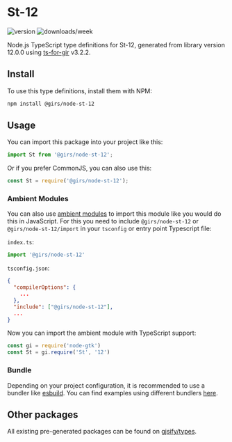 
# St-12

![version](https://img.shields.io/npm/v/@girs/node-st-12)
![downloads/week](https://img.shields.io/npm/dw/@girs/node-st-12)


Node.js TypeScript type definitions for St-12, generated from library version 12.0.0 using [ts-for-gir](https://github.com/gjsify/ts-for-gir) v3.2.2.


## Install

To use this type definitions, install them with NPM:
```bash
npm install @girs/node-st-12
```

## Usage

You can import this package into your project like this:
```ts
import St from '@girs/node-st-12';
```

Or if you prefer CommonJS, you can also use this:
```ts
const St = require('@girs/node-st-12');
```

### Ambient Modules

You can also use [ambient modules](https://github.com/gjsify/ts-for-gir/tree/main/packages/cli#ambient-modules) to import this module like you would do this in JavaScript.
For this you need to include `@girs/node-st-12` or `@girs/node-st-12/import` in your `tsconfig` or entry point Typescript file:

`index.ts`:
```ts
import '@girs/node-st-12'
```

`tsconfig.json`:
```json
{
  "compilerOptions": {
    ...
  },
  "include": ["@girs/node-st-12"],
  ...
}
```

Now you can import the ambient module with TypeScript support: 

```ts
const gi = require('node-gtk')
const St = gi.require('St', '12')
```


### Bundle

Depending on your project configuration, it is recommended to use a bundler like [esbuild](https://esbuild.github.io/). You can find examples using different bundlers [here](https://github.com/gjsify/ts-for-gir/tree/main/examples).

## Other packages

All existing pre-generated packages can be found on [gjsify/types](https://github.com/gjsify/types).

